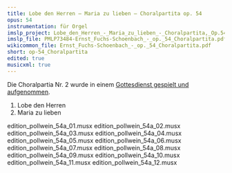 ```yaml
---
title: Lobe den Herren – Maria zu lieben – Choralpartita op. 54
opus: 54
instrumentation: für Orgel
imslp_project: Lobe_den_Herren_-_Maria_zu_lieben_-_Choralpartita,_Op.54_(Fuchs-Sch%C3%B6nbach,_Ernst)
imslp_file: PMLP73484-Ernst_Fuchs-Schoenbach_-_op._54_Choralpartita.pdf
wikicommon_file: Ernst_Fuchs-Schoenbach_-_op._54_Choralpartita.pdf
short: op-54_Choralpartita
edited: true
musicxml: true
---
```


Die Choralpartia Nr. 2 wurde in einem
[Gottesdienst gespielt und aufgenommen](http://youtu.be/Rcxf7c6WT-A).

1. Lobe den Herren
2. Maria zu lieben

edition_pollwein_54a_01.musx
edition_pollwein_54a_02.musx
edition_pollwein_54a_03.musx
edition_pollwein_54a_04.musx
edition_pollwein_54a_05.musx
edition_pollwein_54a_06.musx
edition_pollwein_54a_07.musx
edition_pollwein_54a_08.musx
edition_pollwein_54a_09.musx
edition_pollwein_54a_10.musx
edition_pollwein_54a_11.musx
edition_pollwein_54a_12.musx

